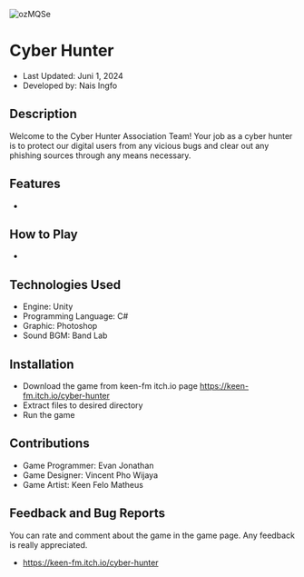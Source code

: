 ![ozMQSe](https://github.com/user-attachments/assets/45b5daaf-2908-4df8-8dd6-bdd9d5bb87b6)

# Cyber Hunter

- Last Updated: Juni 1, 2024
- Developed by: Nais Ingfo

## Description
Welcome to the Cyber Hunter Association Team! Your job as a cyber hunter is to protect our digital users from any vicious bugs and clear out any phishing sources through any means necessary. 

## Features
-
  
## How to Play
- 

## Technologies Used
- Engine: Unity
- Programming Language: C#
- Graphic: Photoshop
- Sound BGM: Band Lab


## Installation
- Download the game from keen-fm itch.io page https://keen-fm.itch.io/cyber-hunter
- Extract files to desired directory
- Run the game

## Contributions
- Game Programmer: Evan Jonathan
- Game Designer: Vincent Pho Wijaya
- Game Artist: Keen Felo Matheus

## Feedback and Bug Reports
You can rate and comment about the game in the game page. Any feedback is really appreciated.
- https://keen-fm.itch.io/cyber-hunter

